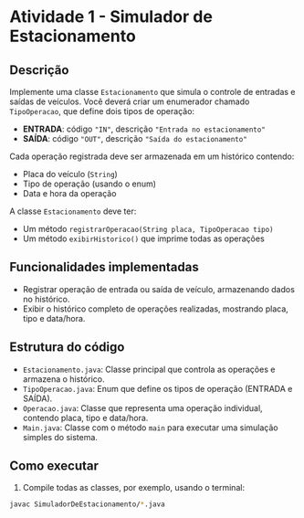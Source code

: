 # Atividade 1 - Simulador de Estacionamento

## Descrição

Implemente uma classe `Estacionamento` que simula o controle de entradas e saídas de veículos. Você deverá criar um enumerador chamado `TipoOperacao`, que define dois tipos de operação:

- **ENTRADA**: código `"IN"`, descrição `"Entrada no estacionamento"`
- **SAÍDA**: código `"OUT"`, descrição `"Saída do estacionamento"`

Cada operação registrada deve ser armazenada em um histórico contendo:

- Placa do veículo (`String`)
- Tipo de operação (usando o enum)
- Data e hora da operação

A classe `Estacionamento` deve ter:

- Um método `registrarOperacao(String placa, TipoOperacao tipo)`
- Um método `exibirHistorico()` que imprime todas as operações

## Funcionalidades implementadas

- Registrar operação de entrada ou saída de veículo, armazenando dados no histórico.
- Exibir o histórico completo de operações realizadas, mostrando placa, tipo e data/hora.

## Estrutura do código

- `Estacionamento.java`: Classe principal que controla as operações e armazena o histórico.
- `TipoOperacao.java`: Enum que define os tipos de operação (ENTRADA e SAÍDA).
- `Operacao.java`: Classe que representa uma operação individual, contendo placa, tipo e data/hora.
- `Main.java`: Classe com o método `main` para executar uma simulação simples do sistema.

## Como executar

1. Compile todas as classes, por exemplo, usando o terminal:

```bash
javac SimuladorDeEstacionamento/*.java
